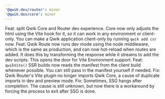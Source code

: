 ```yaml
---
'@qwik.dev/router': minor
'@qwik.dev/core': minor
---
```


Feat: split Qwik Core and Router dev experience. Core now only adjusts the html using the Vite hook for it, so it can work in any environment or client-only. You can make a Qwik application client-only by running `qwik add csr` now.
Feat: Qwik Route now runs dev mode using the node middleware, which is the same as production, and can now hot-reload when routes are added. It does this by transforming the response while it streams to add the dev scripts. This opens the door for Vite Environment support.
Feat: `qwikVite()` SSR builds now reads the manifest from the client build whenever possible. You can still pass in the manifest yourself if needed.
Fix: Qwik Router's Vite plugin no longer imports Qwik Core, a cause of duplicate imports in dev and preview mode.
Fix: Sometimes, SSG hangs after completion. The cause is still unknown, but now there is a workaround by forcing the process to exit after SSG is done.
